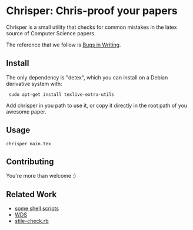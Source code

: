 Chrisper: Chris-proof your papers
=================================

Chrisper is a small utility that checks for common mistakes in the latex source of Computer Science papers.

The reference that we follow is [Bugs in Writing](http://www.amazon.com/BUGS-Writing-Revised-Guide-Debugging/dp/020137921X).


Install
-------

The only dependency is "detex", which you can install
on a Debian derivative system with:

     sudo apt-get install texlive-extra-utils

Add chrisper in you path to use it, or copy it directly in
the root path of you awesome paper.

Usage
-----
 
    chrisper main.tex

Contributing
------------

You're more than welcome :)

Related Work
-----------
* [some shell scripts](http://matt.might.net/articles/shell-scripts-for-passive-voice-weasel-words-duplicates/)
* [WDS](https://github.com/utapyngo/WritingSmellDetector)
* [stile-check.rb](http://www.cs.umd.edu/~nspring/software/style-check-readme.html)
